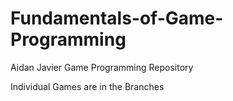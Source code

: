 # Fundamentals-of-Game-Programming
Aidan Javier Game Programming Repository

Individual Games are in the Branches
